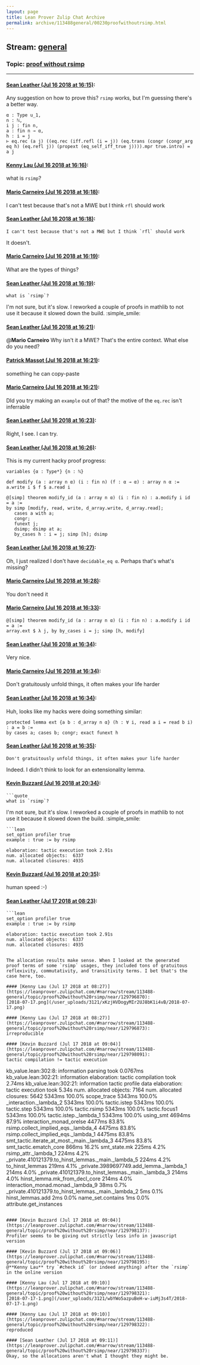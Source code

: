 ```yaml
---
layout: page
title: Lean Prover Zulip Chat Archive 
permalink: archive/113488general/00230proofwithoutrsimp.html
---
```


## Stream: [general](index.html)
### Topic: [proof without rsimp](00230proofwithoutrsimp.html)

---

#### [Sean Leather (Jul 16 2018 at 16:15)](https://leanprover.zulipchat.com/#narrow/stream/113488-general/topic/proof%20without%20rsimp/near/129752082):
Any suggestion on how to prove this? `rsimp` works, but I'm guessing there's a better way.

```lean
α : Type u_1,
n : ℕ,
i j : fin n,
a : fin n → α,
h : i = j
⊢ eq.rec (a j) ((eq.rec (iff.refl (i = j)) (eq.trans (congr (congr_arg eq h) (eq.refl j)) (propext (eq_self_iff_true j)))).mpr true.intro) = a j
```

#### [Kenny Lau (Jul 16 2018 at 16:16)](https://leanprover.zulipchat.com/#narrow/stream/113488-general/topic/proof%20without%20rsimp/near/129752174):
what is `rsimp`?

#### [Mario Carneiro (Jul 16 2018 at 16:18)](https://leanprover.zulipchat.com/#narrow/stream/113488-general/topic/proof%20without%20rsimp/near/129752244):
I can't test because that's not a MWE but I think `rfl` should work

#### [Sean Leather (Jul 16 2018 at 16:18)](https://leanprover.zulipchat.com/#narrow/stream/113488-general/topic/proof%20without%20rsimp/near/129752301):
```quote
I can't test because that's not a MWE but I think `rfl` should work
```
It doesn't.

#### [Mario Carneiro (Jul 16 2018 at 16:19)](https://leanprover.zulipchat.com/#narrow/stream/113488-general/topic/proof%20without%20rsimp/near/129752329):
What are the types of things?

#### [Sean Leather (Jul 16 2018 at 16:19)](https://leanprover.zulipchat.com/#narrow/stream/113488-general/topic/proof%20without%20rsimp/near/129752343):
```quote
what is `rsimp`?
```
I'm not sure, but it's slow. I reworked a couple of proofs in mathlib to not use it because it slowed down the build. :simple_smile:

#### [Sean Leather (Jul 16 2018 at 16:21)](https://leanprover.zulipchat.com/#narrow/stream/113488-general/topic/proof%20without%20rsimp/near/129752482):
@**Mario Carneiro** Why isn't it a MWE? That's the entire context. What else do you need?

#### [Patrick Massot (Jul 16 2018 at 16:21)](https://leanprover.zulipchat.com/#narrow/stream/113488-general/topic/proof%20without%20rsimp/near/129752504):
something he can copy-paste

#### [Mario Carneiro (Jul 16 2018 at 16:21)](https://leanprover.zulipchat.com/#narrow/stream/113488-general/topic/proof%20without%20rsimp/near/129752509):
DId you try making an `example` out of that? the motive of the `eq.rec` isn't inferrable

#### [Sean Leather (Jul 16 2018 at 16:23)](https://leanprover.zulipchat.com/#narrow/stream/113488-general/topic/proof%20without%20rsimp/near/129752604):
Right, I see. I can try.

#### [Sean Leather (Jul 16 2018 at 16:26)](https://leanprover.zulipchat.com/#narrow/stream/113488-general/topic/proof%20without%20rsimp/near/129752774):
This is my current hacky proof progress:

```lean
variables {α : Type*} {n : ℕ}

def modify (a : array n α) (i : fin n) (f : α → α) : array n α :=
a.write i $ f $ a.read i

@[simp] theorem modify_id (a : array n α) (i : fin n) : a.modify i id = a :=
by simp [modify, read, write, d_array.write, d_array.read];
   cases a with a;
   congr;
   funext j;
   dsimp; dsimp at a;
   by_cases h : i = j; simp [h]; dsimp
```

#### [Sean Leather (Jul 16 2018 at 16:27)](https://leanprover.zulipchat.com/#narrow/stream/113488-general/topic/proof%20without%20rsimp/near/129752816):
Oh, I just realized I don't have `decidable_eq α`. Perhaps that's what's missing?

#### [Mario Carneiro (Jul 16 2018 at 16:28)](https://leanprover.zulipchat.com/#narrow/stream/113488-general/topic/proof%20without%20rsimp/near/129752881):
You don't need it

#### [Mario Carneiro (Jul 16 2018 at 16:33)](https://leanprover.zulipchat.com/#narrow/stream/113488-general/topic/proof%20without%20rsimp/near/129753171):
```
@[simp] theorem modify_id (a : array n α) (i : fin n) : a.modify i id = a :=
array.ext $ λ j, by by_cases i = j; simp [h, modify]
```

#### [Sean Leather (Jul 16 2018 at 16:34)](https://leanprover.zulipchat.com/#narrow/stream/113488-general/topic/proof%20without%20rsimp/near/129753229):
Very nice.

#### [Mario Carneiro (Jul 16 2018 at 16:34)](https://leanprover.zulipchat.com/#narrow/stream/113488-general/topic/proof%20without%20rsimp/near/129753235):
Don't gratuitously unfold things, it often makes your life harder

#### [Sean Leather (Jul 16 2018 at 16:34)](https://leanprover.zulipchat.com/#narrow/stream/113488-general/topic/proof%20without%20rsimp/near/129753264):
Huh, looks like my hacks were doing something similar:

```lean
protected lemma ext {a b : d_array n α} (h : ∀ i, read a i = read b i) : a = b :=
by cases a; cases b; congr; exact funext h
```

#### [Sean Leather (Jul 16 2018 at 16:35)](https://leanprover.zulipchat.com/#narrow/stream/113488-general/topic/proof%20without%20rsimp/near/129753306):
```quote
Don't gratuitously unfold things, it often makes your life harder
```
Indeed. I didn't think to look for an extensionality lemma.

#### [Kevin Buzzard (Jul 16 2018 at 20:34)](https://leanprover.zulipchat.com/#narrow/stream/113488-general/topic/proof%20without%20rsimp/near/129767892):
```quote
```quote
what is `rsimp`?
```
I'm not sure, but it's slow. I reworked a couple of proofs in mathlib to not use it because it slowed down the build. :simple_smile:
```
```lean
set_option profiler true 
example : true := by rsimp 
```

```
elaboration: tactic execution took 2.91s
num. allocated objects:  6337
num. allocated closures: 4935
```

#### [Kevin Buzzard (Jul 16 2018 at 20:35)](https://leanprover.zulipchat.com/#narrow/stream/113488-general/topic/proof%20without%20rsimp/near/129767914):
human speed :-)

#### [Sean Leather (Jul 17 2018 at 08:23)](https://leanprover.zulipchat.com/#narrow/stream/113488-general/topic/proof%20without%20rsimp/near/129796766):
```quote
```lean
set_option profiler true 
example : true := by rsimp 
```

```lean
elaboration: tactic execution took 2.91s
num. allocated objects:  6337
num. allocated closures: 4935
```
```

The allocation results make sense. When I looked at the generated proof terms of some `rsimp` usages, they included tons of gratuitous reflexivity, commutativity, and transitivity terms. I bet that's the case here, too.

#### [Kenny Lau (Jul 17 2018 at 08:27)](https://leanprover.zulipchat.com/#narrow/stream/113488-general/topic/proof%20without%20rsimp/near/129796870):
[2018-07-17.png](/user_uploads/3121/xKzjHVDogyMIr2UJ8bK1i4vB/2018-07-17.png)

#### [Kenny Lau (Jul 17 2018 at 08:27)](https://leanprover.zulipchat.com/#narrow/stream/113488-general/topic/proof%20without%20rsimp/near/129796873):
irreproducible

#### [Kevin Buzzard (Jul 17 2018 at 09:04)](https://leanprover.zulipchat.com/#narrow/stream/113488-general/topic/proof%20without%20rsimp/near/129798091):
tactic compilation != tactic execution

```
kb_value.lean:302:8: information
parsing took 0.0767ms
kb_value.lean:302:21: information
elaboration: tactic compilation took 2.74ms
kb_value.lean:302:21: information tactic profile data
elaboration: tactic execution took 5.34s
num. allocated objects:  7164
num. allocated closures: 5642
 5343ms   100.0%   scope_trace
 5343ms   100.0%   _interaction._lambda_2
 5343ms   100.0%   tactic.istep
 5343ms   100.0%   tactic.step
 5343ms   100.0%   tactic.rsimp
 5343ms   100.0%   tactic.focus1
 5343ms   100.0%   tactic.istep._lambda_1
 5343ms   100.0%   using_smt
 4694ms    87.9%   interaction_monad_orelse
 4477ms    83.8%   rsimp.collect_implied_eqs._lambda_4
 4475ms    83.8%   rsimp.collect_implied_eqs._lambda_1
 4475ms    83.8%   smt_tactic.iterate_at_most._main._lambda_3
 4475ms    83.8%   smt_tactic.ematch_core
  866ms    16.2%   smt_state.mk
  225ms     4.2%   rsimp_attr._lambda_1
  224ms     4.2%   _private.410121379.to_hinst_lemmas._main._lambda_5
  224ms     4.2%   to_hinst_lemmas
  219ms     4.1%   _private.3989697749.add_lemma._lambda_1
  214ms     4.0%   _private.410121379.to_hinst_lemmas._main._lambda_3
  214ms     4.0%   hinst_lemma.mk_from_decl_core
  214ms     4.0%   interaction_monad.monad._lambda_9
   38ms     0.7%   _private.410121379.to_hinst_lemmas._main._lambda_2
    5ms     0.1%   hinst_lemmas.add
    2ms     0.0%   name_set.contains
    1ms     0.0%   attribute.get_instances
```

#### [Kevin Buzzard (Jul 17 2018 at 09:04)](https://leanprover.zulipchat.com/#narrow/stream/113488-general/topic/proof%20without%20rsimp/near/129798137):
Profiler seems to be giving out strictly less info in javascript version

#### [Kevin Buzzard (Jul 17 2018 at 09:06)](https://leanprover.zulipchat.com/#narrow/stream/113488-general/topic/proof%20without%20rsimp/near/129798195):
@**Kenny Lau** try `#check id` (or indeed anything) after the `rsimp` in the online version

#### [Kenny Lau (Jul 17 2018 at 09:10)](https://leanprover.zulipchat.com/#narrow/stream/113488-general/topic/proof%20without%20rsimp/near/129798321):
[2018-07-17-1.png](/user_uploads/3121/wbYWo5azpuBeH-w-iuMj3s4T/2018-07-17-1.png)

#### [Kenny Lau (Jul 17 2018 at 09:10)](https://leanprover.zulipchat.com/#narrow/stream/113488-general/topic/proof%20without%20rsimp/near/129798322):
reproduced

#### [Sean Leather (Jul 17 2018 at 09:11)](https://leanprover.zulipchat.com/#narrow/stream/113488-general/topic/proof%20without%20rsimp/near/129798337):
Okay, so the allocations aren't what I thought they might be.

